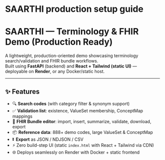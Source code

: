 # SAARTHI production setup guide
# SAARTHI — Terminology & FHIR Demo (Production Ready)

A lightweight, production-oriented demo showcasing terminology search/validation and FHIR bundle workflows.  
Built using **FastAPI** (backend) and **React + Tailwind (static UI)** — deployable on **Render**, or any Docker/static host.

---

## ✨ Features

- 🔍 **Search codes** (with category filter & synonym support)
- ✅ **Validation list**: existence, ValueSet membership, ConceptMap mappings
- 🧩 **FHIR Bundle editor**: import, insert, summarize, validate, download, export
- 📦 **Reference data**: 888+ demo codes, large ValueSet & ConceptMap
- ⏬ **Export** as JSON / NDJSON / CSV
- ⚡ Zero build-step UI (static `index.html` with React + Tailwind via CDN)
- 🌐 Deploys seamlessly on Render with Docker + static frontend